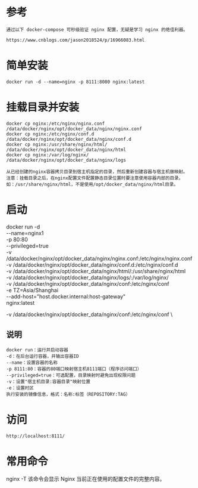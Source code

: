 # 参考
    通过以下 docker-compose 可秒级验证 nginx 配置，无疑是学习 nginx 的绝佳利器。

    https://www.cnblogs.com/jason2018524/p/16966083.html


# 简单安装
    docker run -d --name=nginx -p 8111:8080 nginx:latest

# 挂载目录并安装

    docker cp nginx:/etc/nginx/nginx.conf /data/docker/nginx/opt/docker_data/nginx/nginx.conf 
    docker cp nginx:/etc/nginx/conf.d /data/docker/nginx/opt/docker_data/nginx/conf.d
    docker cp nginx:/usr/share/nginx/html/ /data/docker/nginx/opt/docker_data/nginx/html
    docker cp nginx:/var/log/nginx/ /data/docker/nginx/opt/docker_data/nginx/logs

    从已经创建的nginx容器拷贝目录到宿主机指定的目录，然后重新创建容器与宿主机做映射。
    注意：挂载目录之后，在nginx配置文件配置静态目录位置时要注意使用容器内部的目录，如：/usr/share/nginx/html，不是使用/opt/docker_data/nginx/html目录。

# 启动
docker run -d \
--name=nginx1 \
-p 80:80 \
--privileged=true \
-v /data/docker/nginx/opt/docker_data/nginx/nginx.conf:/etc/nginx/nginx.conf \
-v /data/docker/nginx/opt/docker_data/nginx/conf.d:/etc/nginx/conf.d \
-v /data/docker/nginx/opt/docker_data/nginx/html/:/usr/share/nginx/html \
-v /data/docker/nginx/opt/docker_data/nginx/logs/:/var/log/nginx/ \
-v /data/docker/nginx/opt/docker_data/nginx/conf:/etc/nginx/conf \
-e TZ=Asia/Shanghai \
--add-host="host.docker.internal:host-gateway" \
nginx:latest


-v /data/docker/nginx/opt/docker_data/nginx/conf:/etc/nginx/conf \

## 说明
    docker run：运行并启动容器
    -d：在后台运行容器，并输出容器ID
    --name：设置容器的名称
    -p 8111:80：容器的80端口映射宿主机8111端口（程序访问端口）
    --privileged=true：可选配置，目录映射时避免出现权限问题
    -v：设置"宿主机目录:容器目录"映射位置
    -e：设置时区
    执行安装的镜像信息，格式：名称:标签（REPOSITORY:TAG） 

# 访问
    http://localhost:8111/



# 常用命令
nginx -T
该命令会显示 Nginx 当前正在使用的配置文件的完整内容。